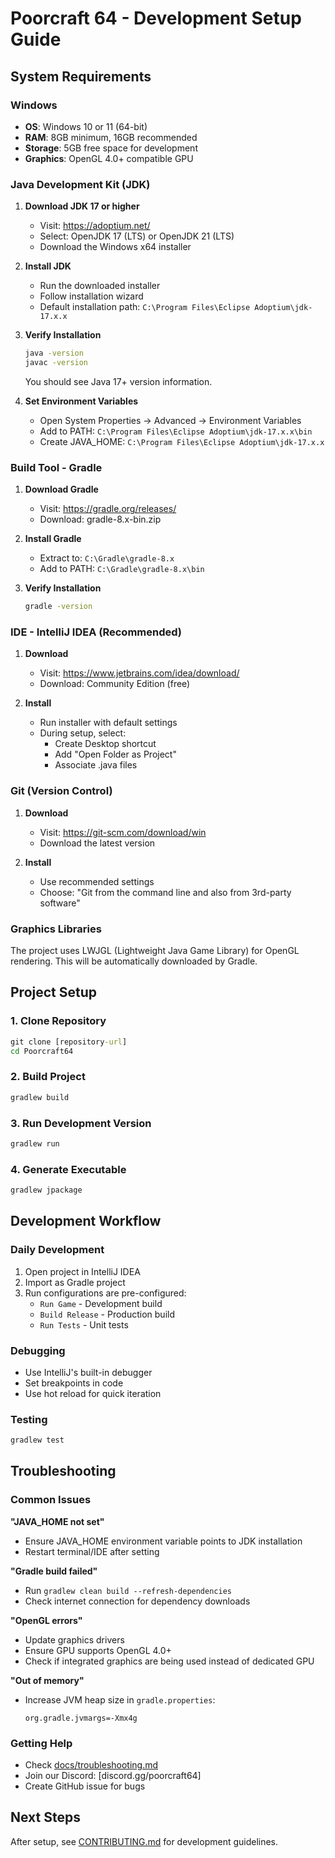 # Poorcraft 64 - Development Setup Guide

## System Requirements

### Windows
- **OS**: Windows 10 or 11 (64-bit)
- **RAM**: 8GB minimum, 16GB recommended
- **Storage**: 5GB free space for development
- **Graphics**: OpenGL 4.0+ compatible GPU

### Java Development Kit (JDK)
1. **Download JDK 17 or higher**
   - Visit: https://adoptium.net/
   - Select: OpenJDK 17 (LTS) or OpenJDK 21 (LTS)
   - Download the Windows x64 installer

2. **Install JDK**
   - Run the downloaded installer
   - Follow installation wizard
   - Default installation path: `C:\Program Files\Eclipse Adoptium\jdk-17.x.x`

3. **Verify Installation**
   ```cmd
   java -version
   javac -version
   ```
   You should see Java 17+ version information.

4. **Set Environment Variables**
   - Open System Properties → Advanced → Environment Variables
   - Add to PATH: `C:\Program Files\Eclipse Adoptium\jdk-17.x.x\bin`
   - Create JAVA_HOME: `C:\Program Files\Eclipse Adoptium\jdk-17.x.x`

### Build Tool - Gradle
1. **Download Gradle**
   - Visit: https://gradle.org/releases/
   - Download: gradle-8.x-bin.zip

2. **Install Gradle**
   - Extract to: `C:\Gradle\gradle-8.x`
   - Add to PATH: `C:\Gradle\gradle-8.x\bin`

3. **Verify Installation**
   ```cmd
   gradle -version
   ```

### IDE - IntelliJ IDEA (Recommended)
1. **Download**
   - Visit: https://www.jetbrains.com/idea/download/
   - Download: Community Edition (free)

2. **Install**
   - Run installer with default settings
   - During setup, select:
     - Create Desktop shortcut
     - Add "Open Folder as Project"
     - Associate .java files

### Git (Version Control)
1. **Download**
   - Visit: https://git-scm.com/download/win
   - Download the latest version

2. **Install**
   - Use recommended settings
   - Choose: "Git from the command line and also from 3rd-party software"

### Graphics Libraries
The project uses LWJGL (Lightweight Java Game Library) for OpenGL rendering. This will be automatically downloaded by Gradle.

## Project Setup

### 1. Clone Repository
```cmd
git clone [repository-url]
cd Poorcraft64
```

### 2. Build Project
```cmd
gradlew build
```

### 3. Run Development Version
```cmd
gradlew run
```

### 4. Generate Executable
```cmd
gradlew jpackage
```

## Development Workflow

### Daily Development
1. Open project in IntelliJ IDEA
2. Import as Gradle project
3. Run configurations are pre-configured:
   - `Run Game` - Development build
   - `Build Release` - Production build
   - `Run Tests` - Unit tests

### Debugging
- Use IntelliJ's built-in debugger
- Set breakpoints in code
- Use hot reload for quick iteration

### Testing
```cmd
gradlew test
```

## Troubleshooting

### Common Issues

**"JAVA_HOME not set"**
- Ensure JAVA_HOME environment variable points to JDK installation
- Restart terminal/IDE after setting

**"Gradle build failed"**
- Run `gradlew clean build --refresh-dependencies`
- Check internet connection for dependency downloads

**"OpenGL errors"**
- Update graphics drivers
- Ensure GPU supports OpenGL 4.0+
- Check if integrated graphics are being used instead of dedicated GPU

**"Out of memory"**
- Increase JVM heap size in `gradle.properties`:
  ```
  org.gradle.jvmargs=-Xmx4g
  ```

### Getting Help
- Check [docs/troubleshooting.md](docs/troubleshooting.md)
- Join our Discord: [discord.gg/poorcraft64]
- Create GitHub issue for bugs

## Next Steps
After setup, see [CONTRIBUTING.md](CONTRIBUTING.md) for development guidelines.
